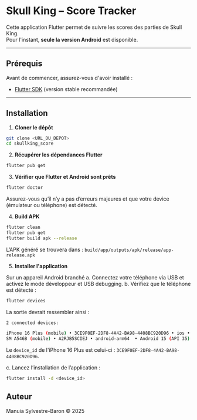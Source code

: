 # Skull King – Score Tracker

Cette application Flutter permet de suivre les scores des parties de Skull King.  
Pour l'instant, **seule la version Android** est disponible.

---

## Prérequis

Avant de commencer, assurez-vous d'avoir installé :

- [Flutter SDK](https://flutter.dev/docs/get-started/install) (version stable recommandée)

---

## Installation

1. **Cloner le dépôt**

```bash
git clone <URL_DU_DEPOT>
cd skullking_score
```

2.	**Récupérer les dépendances Flutter**

```bash
flutter pub get
```

3. **Vérifier que Flutter et Android sont prêts**

```bash
flutter doctor
```

Assurez-vous qu’il n’y a pas d’erreurs majeures et que votre device (émulateur ou téléphone) est détecté.

4. **Build APK**

```bash
flutter clean
flutter pub get
flutter build apk --release
```

L’APK généré se trouvera dans : `build/app/outputs/apk/release/app-release.apk`

5. **Installer l'application**

Sur un appareil Android branché
a.	Connectez votre téléphone via USB et activez le mode développeur et USB debugging.
b.	Vérifiez que le téléphone est détecté :

```bash
flutter devices
```

La sortie devrait ressembler ainsi :
```bash
2 connected devices:

iPhone 16 Plus (mobile) • 3CE9F0EF-2DF8-4A42-BA98-4408BC920D96 • ios • com.apple.CoreSimulator.SimRuntime.iOS-18-0 (simulator)
SM A546B (mobile) • A2RJB5SCIEJ • android-arm64  • Android 15 (API 35)
```

Le `device_id` de l'iPhone 16 Plus est celui-ci : `3CE9F0EF-2DF8-4A42-BA98-4408BC920D96`.

c.	Lancez l’installation de l’application :

```bash
flutter install -d <device_id>
```

## Auteur 

Manuia Sylvestre-Baron © 2025